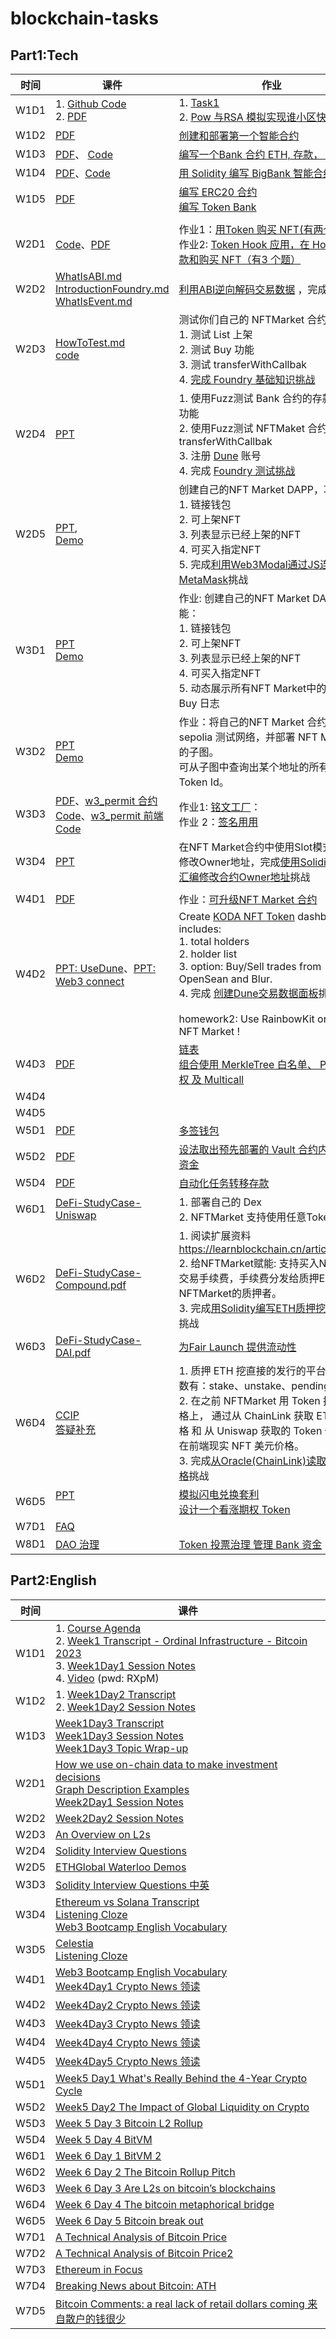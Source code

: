 # blockchain-tasks

## Part1:Tech

| 时间 | 课件                                                         | 作业                                                         |
| ---- | ------------------------------------------------------------ | ------------------------------------------------------------ |
| W1D1 | 1. [Github Code](https://github.com/xilibi2003/blockchain)<br />2. [PDF](https://drive.google.com/file/d/1kf1K225UT8FapUbT0AwwF1cc7D4-QCsw/view?usp=sharing)<br />  | 1. [Task1](https://github.com/OpenSpace100/blockchain-tasks/tree/main/simple-blockchain-impl)<br />2. [Pow 与RSA ](https://decert.me/challenge/45779e03-7905-469e-822e-3ec3746d9ece) [模拟实现谁小区快链(可选)](https://decert.me/quests/ed2d8324-54b0-4b7a-9cee-5e97d3c30030) |
| W1D2 | [PDF](https://drive.google.com/file/d/1bom8Lw60ume6A5ERf0-yIdqBmLf3iVEo/view?usp=sharing) | [创建和部署第一个智能合约](https://decert.me/quests/ffadfacf-91cf-4f69-bea3-12226bb8ecca) |
| W1D3 | [PDF](https://drive.google.com/file/d/10BeY5zdTOkZT7n3oQhhM9_ZhSoq8z2s-/view?usp=sharing)、 [Code](./solidity_sample_code) | [编写一个Bank 合约 ETH, 存款， Top3](https://decert.me/quests/c43324bc-0220-4e81-b533-668fa644c1c3) |
| W1D4 | [PDF](https://drive.google.com/file/d/1iJLz_gNwgLyBo1UBiSDmAzw8Jhn7jqkM/view?usp=sharing)、[Code](./solidity_sample_code) <br /> | [用 Solidity 编写 BigBank 智能合约](https://decert.me/quests/d0600476-7ce8-4648-a1d2-58f15ebac73f) |
| W1D5 | [PDF](https://drive.google.com/file/d/1G5dIKCdP7_TpaXKf1tdzAfcDxW5ndhZO/view?usp=sharing) | [编写 ERC20 合约](https://decert.me/challenge/aa45f136-27a3-4bc9-b4f7-15308e1e0daa) <br />[编写 Token Bank](https://decert.me/quests/eeb9f7d8-6fd0-4c38-b09c-75a29bd53af3) |
|      |                                                              |                                                              |
| W2D1 | [Code](./w2_code)、[PDF](https://drive.google.com/file/d/1FoNvXZTkVCwCOxkGbROvXhXUEmH86M8G/view?usp=sharing) | 作业1：[用Token 购买 NFT(有两个题)](https://decert.me/quests/5f11aa15-b101-480b-91b5-4888b9aafdbb)<br/>作业2: [Token Hook 应用，在 Hook 中存款和购买 NFT（有3 个题）](https://decert.me/quests/96c5b386-9148-4723-bfde-b9ea71b57ec6) |
| W2D2 | [WhatIsABI.md](./ppt/01.WhatIsABI.md) <br/>[IntroductionFoundry.md](./ppt/IntroductionFoundry.md)<br/>[WhatIsEvent.md](./ppt/WhatIsEvent.md) | [利用ABI逆向解码交易数据](https://decert.me/quests/0ba0f6e3-2b87-4a9b-b3aa-ae5f323459e1) ，完成[挑战](https://decert.me/quests/0ba0f6e3-2b87-4a9b-b3aa-ae5f323459e1) |
| W2D3 | [HowToTest.md](ppt/HowToTest.md) <br/>[code](./ppt/codes/BankTest.sol) | 测试你们自己的 NFTMarket 合约：<br/>1. 测试 List 上架<br/>2. 测试 Buy 功能<br/>3. 测试  transferWithCallbak<br/>4. [完成 Foundry 基础知识挑战](https://decert.me/quests/3bca8f1f-df6b-469b-941e-79388ee280c6) |
| W2D4 | [PPT](ppt/HowToTest.md)<br/>                                 | 1. 使用Fuzz测试 Bank 合约的存款和取款功能<br/>2. 使用Fuzz测试 NFTMaket 合约的 transferWithCallbak<br/>3. 注册 [Dune](https://dune.com/home) 账号 <br/>4. 完成 [Foundry 测试挑战](https://decert.me/quests/4578ff5b-4dcb-4c28-8b5f-7456ed1ab0a4) |
| W2D5 | [PPT](ppt/CreateReactDapp.md),<br/>[Demo](ppt/codes/mybank-dapp-react) | 创建自己的NFT Market DAPP，功能：<br/>1. 链接钱包<br/>2. 可上架NFT<br/>3. 列表显示已经上架的NFT<br/>4. 可买入指定NFT<br/>5. 完成[利用Web3Modal通过JS连接到MetaMask](https://decert.me/quests/aebe24be-0bec-4c6c-bef1-22eb08817621)挑战 |
| W3D1 | [PPT](ppt/HowToScan.md)<br/>[Demo](ppt/codes/mybank-dapp-purejs) | 作业: 创建自己的NFT Market DAPP，功能：<br/>1. 链接钱包<br/>2. 可上架NFT<br/>3. 列表显示已经上架的NFT<br/>4. 可买入指定NFT<br/>5. 动态展示所有NFT Market中的 List、Buy 日志 |
| W3D2 | [PPT](ppt/HowToUseTheGraph.md)<br/>[Demo](ppt/codes/thegraph/) | 作业：将自己的NFT Market 合约部署到 sepolia 测试网络，并部署 NFT Market 的子图。<br/>可从子图中查询出某个地址的所有持有的Token Id。 |
| W3D3 | [PDF](https://drive.google.com/file/d/1AVJHrS69iokc19Y6aexe-DTtUwlk9_LQ/view?usp=sharing)、[w3_permit 合约 Code](https://github.com/OpenSpace100/blockchain-tasks/tree/main/w3_permit)、[w3_permit 前端 Code](https://github.com/OpenSpace100/viemtutorial) | 作业1: [铭文工厂](https://decert.me/quests/75782f22-edb8-4e82-9b68-0a4f46fcaadd)： <br/>作业 2：[签名用用](https://decert.me/quests/fc66ef6c-35db-4ee7-b11d-c3b2d3fa356a) |
| W3D4 | [PPT](./ppt/StateLayout.md)<br/>                             | 在NFT Market合约中使用Slot模式读取和修改Owner地址，完成[使用Solidity内联汇编修改合约Owner地址](https://decert.me/quests/163c68ab-8adf-4377-a1c2-b5d0132edc69)挑战 |
|      |                                                              |                                                              |
| W4D1 | [PDF](https://drive.google.com/file/d/19NZSCWy1i_yEkHS2wtOoyZW8rxmOMIep/view?usp=sharing) | 作业：[可升级NFT Market 合约](https://decert.me/quests/ddbdd3c4-a633-49d7-adf9-34a6292ce3a8) |
| W4D2 | [PPT: UseDune](./ppt/UseDune.md)、[PPT: Web3 connect](./ppt/Web3Connect.md) | Create [KODA NFT Token](https://etherscan.io/token/0xe012baf811cf9c05c408e879c399960d1f305903) dashboard , includes:<br/>1. total holders<br/>2. holder list<br/>3. option: Buy/Sell trades from OpenSean and Blur.<br/>4. 完成 [创建Dune交易数据面板](https://decert.me/quests/2061bded-750c-40f7-a13c-28334b26f391)挑战。<br/><br/>homework2: Use RainbowKit on your NFT Market ! |
| W4D3 | [PDF](https://drive.google.com/file/d/1s1V9B9HWCsFJ3aWiSmm-omdel84R4M0-/view?usp=sharing) | [链表](https://decert.me/quests/753d5050-e5e4-4a0d-8ad9-9ecd7e0e0788)<br />[组合使用 MerkleTree 白名单、 Permit 授权 及 Multicall](https://decert.me/quests/faa435a5-f462-4f92-a209-3a7e8fdc4d81) |
| W4D4 |                                                              |                                                              |
| W4D5 |                                                              |                                                              |
| W5D1 | [PDF](https://drive.google.com/file/d/1w40dpGf3XRzVwh9-0viw7aCtXJp9A2JV/view?usp=sharing) | [多签钱包](https://decert.me/quests/f832d7a2-2806-4ad9-8560-a27ad8570c6f) |
| W5D2 | [PDF](https://drive.google.com/file/d/1Vp0KwVAbPq-tTuvDGX5HNLd1zqMqhGzi/view?usp=sharing)<br/> | [设法取出预先部署的 Vault 合约内的所有资金](https://decert.me/quests/b5368265-89b3-4058-8a57-a41bde625f5b) |
| W5D4 | [PDF](https://drive.google.com/file/d/1lV6vmShbzWAnwgxfntQ8k-MGzBlK6XfK/view?usp=sharing) | [自动化任务转移存款](https://decert.me/quests/072fccb4-a976-4cf9-933c-c4ef14e0f6eb)  |
| W6D1 | [DeFi-StudyCase-Uniswap](https://github.com/OpenSpace100/blockchain-tasks/blob/main/ppt/DeFi-StudyCase-Uniswap.pdf) | 1. 部署自己的 Dex<br />2. NFTMarket 支持使用任意Token购买    |
| W6D2 | [DeFi-StudyCase-Compound.pdf](https://github.com/OpenSpace100/blockchain-tasks/blob/main/ppt/DeFi-StudyCase-Compound.pdf) | 1. 阅读扩展资料 https://learnblockchain.cn/article/5036 <br/>2. 给NFTMarket赋能: 支持买入NFT收入交易手续费，手续费分发给质押ETH到NFTMarket的质押者。<br/>3. 完成[用Solidity编写ETH质押挖矿合约](https://decert.me/quests/e76599d5-a30c-4678-ba92-fe43c56df1db)挑战 |
| W6D3 | [DeFi-StudyCase-DAI.pdf](https://github.com/OpenSpace100/blockchain-tasks/blob/main/ppt/DeFi-StudyCase-DAI.pdf) | [为Fair Launch 提供流动性](https://decert.me/challenge/5bdbdf3c-d357-45d5-8ce4-34ba6aeaf5a0) |
| W6D4 | [CCIP](https://img.learnblockchain.cn/pdf/Chainlink_CCIP.pdf) <br/>[答疑补充](https://drive.google.com/file/d/1BTcnDpSgL8YiKzXtreeAtnO9BWEFdM3E/view?usp=sharing)<br/> | 1. 质押 ETH 挖直接的发行的平台币 ，函数有：stake、unstake、pendingEarn <br/>2. 在之前 NFTMarket 用 Token 挂单的价格上， 通过从 ChainLink 获取 ETH 的 价格 和 从 Uniswap 获取的 Token 价格， 在前端现实 NFT 美元价格。 <br/>3. 完成[从Oracle(ChainLink)读取ETH价格](https://decert.me/quests/48e601a9-4870-452f-b474-eb47207922dc)挑战 |
| W6D5 | [PPT](https://drive.google.com/file/d/1nPvNoibjmbRvcPxJK0a0MT07vPCYe3ff/view?usp=sharing)<br/><br/> | [模拟闪电兑换套利](https://decert.me/quests/2a63cf95-43ec-42ee-975f-2b41510492cd)<br/>[设计一个看涨期权 Token](https://decert.me/quests/5725236b-4e24-4c28-be69-2509087157c4) <br/> |
| W7D1 | [FAQ](https://github.com/OpenSpace100/blockchain-tasks/blob/main/%E8%AF%BE%E7%A8%8B%E5%9B%9E%E9%A1%BE%E6%8F%90%E9%97%AE.md) |                                                              |
| W8D1 | [DAO 治理](https://drive.google.com/file/d/15WkTrQbVk46G8gblxM1mwsdss6fJFGEH/view?usp=sharing) |  [Token 投票治理 管理 Bank 资金](https://decert.me/quests/4cbe2544-6848-4881-b2f5-c4f291241621) |



## Part2:English

| 时间 | 课件                                                         |
| ---- | ------------------------------------------------------------ |
| W1D1 | 1. [Course Agenda](https://almondine-night-686.notion.site/ff03597c84fd4bcc9885c4b5669cd6af?pvs=4)<br />2. [Week1 Transcript - Ordinal Infrastructure - Bitcoin 2023](https://docs.google.com/document/d/1H4o5ptMZS0QWbr2ro9RvD6Y1dp14jIZ_VuuAsqy_3Fc/edit?usp=sharing)<br />3. [Week1Day1 Session Notes](https://docs.google.com/document/d/1mAvayC2R4A375GTVdbmFcw6VEkZFAobKb1EeDICqJDY/edit?usp=sharing)<br />4.  [Video](https://meeting.tencent.com/v2/cloud-record/share?id=6bff799c-ce09-4895-afdf-073712b9651c&from=3) (pwd: RXpM) |
| W1D2 | 1. [Week1Day2 Transcript](https://docs.google.com/document/d/1_F8MISoJK12S0c6JFzuMHs2x7r7XUS1JrCUy1aH2d9E/edit?usp=sharing)<br />2. [Week1Day2 Session Notes](https://docs.google.com/document/d/15nx8_p8nOw9E5tShMorD3Wg_UB7ToeGO7rYWOMfH8Wk/edit?usp=sharing) |
| W1D3 | [Week1Day3 Transcript](https://docs.google.com/document/d/1XhyhaCvYTRvd5qXHohWT_Bs_StHYrLPTuHxQ9WmaDdk/edit?usp=sharing)<br/>[Week1Day3 Session Notes](https://docs.google.com/document/d/1XhyhaCvYTRvd5qXHohWT_Bs_StHYrLPTuHxQ9WmaDdk/edit?usp=sharing)<br/>[Week1Day3 Topic Wrap-up](https://docs.google.com/document/d/1rINFFkJrcttiILK9H7IimIzuAHzRXCW1I7PFrSVjC_A/edit?usp=sharing) |
| W2D1 | [How we use on-chain data to make investment decisions ](https://706community.notion.site/How-we-use-on-chain-data-to-make-investment-decisions-fce38aeddb42485ba90a2a6d83789bd6)<br/>[Graph Description Examples](https://drive.google.com/file/d/17Vb2688qhfx9sfP2U3jgTrefP8PAmG-B/view?usp=sharing)<br/>[Week2Day1 Session Notes](https://docs.google.com/document/d/1DnbmvKk_O4dKVnYJkSh2a26tJY-guItlWjnfgiPlO0s/edit?usp=sharing) |
| W2D2 | [Week2Day2 Session Notes](https://docs.google.com/document/d/12LiRrzcmV3qKXX-phFLjSz0lW_YOa4-_2Ie6slXjQiU/edit?usp=sharing) |
| W2D3 | [An Overview on L2s](https://docs.google.com/document/d/1Atz4tYyUu_KkmLTZzZo_HRHPo5xygOBAnjbeAwefsFA/edit?usp=sharing) |
| W2D4 | [Solidity Interview Questions](https://docs.google.com/document/d/1vmQWBX2j1p7BvqJM79Kh817S9xy2Rjo3ibIS7tqdlhA/edit?usp=sharing) |
| W2D5 | [ETHGlobal Waterloo Demos](https://docs.google.com/document/d/1zH0HDI0Fpym8gFfTAtbfJjGT0NhJXLGkayyQ3aJ71IE/edit?usp=sharing) |
| W3D3 | [Solidity Interview Questions 中英](https://docs.google.com/document/d/1F51_cEHwtCeDgQ447BAdAqERC9JOrTNZRxO47JWpcvg/edit?usp=sharing) |
| W3D4 | [Ethereum vs Solana Transcript](https://docs.google.com/document/d/14sUljstBPFzGBf36dzTmL1-r8In4YKK6C-ubJiPhMFg/edit?usp=sharing) <br/>[Listening Cloze](https://docs.google.com/document/d/1PRnDaqN1yht8vt1llED5-SXVgHBDslL2qnvay4vl79E/edit?usp=sharing)<br/>[Web3 Bootcamp English Vocabulary](https://docs.google.com/spreadsheets/d/13wYPUcZgXYl803rAvoTYL9Q9K3X1QZIO-3Le4DPAn00/edit?usp=sharing) |
| W3D5 | [Celestia](https://docs.google.com/document/d/1x-niO0HQu3fTVL36PKzEGoCvMoTWgIY37M4EYmKTTTM/edit?usp=sharing) <br />[Listening Cloze](https://docs.google.com/document/d/1rvm2NbKuq8cRpP3UqPG8ZRdnvlLJiNwONVqVfqRYC00/edit?usp=sharing) |
| W4D1 | [Web3 Bootcamp English Vocabulary](https://docs.google.com/spreadsheets/d/13wYPUcZgXYl803rAvoTYL9Q9K3X1QZIO-3Le4DPAn00/edit?usp=sharing)<br/>[Week4Day1 Crypto News 领读](https://docs.google.com/document/d/149xNIpESAegwgnGengg-iu-f3yuFaRcqp9vKs4KDXVo/edit?usp=sharing) |
| W4D2 | [Week4Day2 Crypto News 领读](https://docs.google.com/document/d/1FGkzmWNfRGdbrvI6-5ZHmMNztEjG84LmUF7xP-_eE5I/edit?usp=sharing) |
| W4D3 | [Week4Day3 Crypto News 领读](https://docs.google.com/document/d/1RhJOvUVGOZ0WNaig5kPfiPmsQQFLBSCFwQiNIsC0ebA/edit?usp=sharing) |
| W4D4 | [Week4Day4 Crypto News 领读](https://docs.google.com/document/d/1bY3TTg_DgFttTcBzbRUVMBNpdMnOKEgKHVTNu1NBX08/edit?usp=sharing) |
| W4D5 | [Week4Day5 Crypto News 领读](https://docs.google.com/document/d/12566hSw93okjiiOw8QNWzTHto-yU7McCx6ie1os4N3s/edit?usp=sharing) |
| W5D1 | [Week5 Day1 What's Really Behind the 4-Year Crypto Cycle](https://docs.google.com/document/d/1yI-UP_mDdCvcvv7fWRb03jtY0CeCzpNBkAZECBR4RAQ/edit?usp=sharing) |
| W5D2 | [Week5 Day2 The Impact of Global Liquidity on Crypto](https://docs.google.com/document/d/1u6vcdjfy0pM-ZaxbAaySjrXYeqZ5pLk5IeSyQZ2eTHY/edit?usp=sharing) |
| W5D3 | [Week 5 Day 3 Bitcoin L2 Rollup](https://docs.google.com/document/d/1UQ745NvJT22FHElV9YWNktCJcpSU7eMH2IsHj0tHL7s/edit?usp=sharing) |
| W5D4 | [Week 5 Day 4 BitVM](https://docs.google.com/document/d/1eQ_CDdHGvvVDLUAsfBRy3AvkZzTUUQR79V5-cnVY0yA/edit?usp=sharing) |
| W6D1 | [Week 6 Day 1 BitVM 2](https://docs.google.com/document/d/1bWhm9_lrO11IHUtyu9R9Er5et6FHEOe7sec8fws70IE/edit?usp=sharing) |
| W6D2 | [Week 6 Day 2 The Bitcoin Rollup Pitch](https://docs.google.com/document/d/1oz6BhrC5f5z9aTOLEJ9ahA4vHShqUXViIJVHZyMPLiA/edit?usp=sharing) |
| W6D3 | [Week 6 Day 3 Are L2s on bitcoin’s blockchains](https://docs.google.com/document/d/1_mKIze9oRXMyMmwJrtTO-zHOsTQu5KqXsa5pbc72Cts/edit?usp=sharing) |
| W6D4 | [Week 6 Day 4 The bitcoin metaphorical bridge](https://docs.google.com/document/d/14pa84nFYMg8i8MVnm4YD0h3Gbm725RoAs82lUW35x-Q/edit?usp=sharing) |
| W6D5 | [Week 6 Day 5 Bitcoin break out](https://docs.google.com/document/d/15vXh3eTm-CO45GkOBECR0K3x5hbQPjoR082DjfWR9zw/edit?usp=sharing) |
| W7D1 | [A Technical Analysis of Bitcoin Price](https://docs.google.com/document/d/11x9sPTbFA69UYngJ0QpB50HYdKNBh1iIANq6A97lJO8/edit?usp=sharing) |
| W7D2 | [A Technical Analysis of Bitcoin Price2](https://docs.google.com/document/d/1Uhp5tJNO10229aPo4OGr-vjrMMiKV3-5g-BdCwNuGpE/edit?usp=sharing) |
| W7D3 | [Ethereum in Focus](https://docs.google.com/document/d/1LSAzq62PVzttcVqDHNk4f7srtmXRSmLREU1mOglt6w8/edit?usp=sharing) |
| W7D4 | [Breaking News about Bitcoin: ATH](https://docs.google.com/document/d/1EV8arAkSsysclhBhlqL6o5hjqCmV2uS4AeK8xQD0lIk/edit?usp=sharing) |
| W7D5 | [Bitcoin Comments: a real lack of retail dollars coming 来自散户的钱很少](https://docs.google.com/document/d/1E9KBMKVeGiM3eMX9BQqtIIvqvdgpY5lpCJcg_2g1WPs/edit?usp=sharing) |
